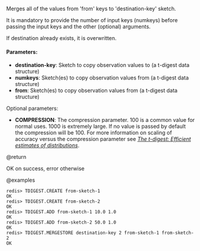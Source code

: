 Merges all of the values from 'from' keys to 'destination-key' sketch.

It is mandatory to provide the number of input keys (numkeys) before passing the input keys and the other (optional) arguments.

If destination already exists, it is overwritten.

#### Parameters:

* **destination-key**: Sketch to copy observation values to (a t-digest data structure)
* **numkeys**: Sketch(es) to copy observation values from (a t-digest data structure)
* **from**: Sketch(es) to copy observation values from (a t-digest data structure)


Optional parameters:

* **COMPRESSION**: The compression parameter. 100 is a common value for normal uses. 1000 is extremely large. If no value is passed by default the compression will be 100.
For more information on scaling of accuracy versus the compression parameter see [_The t-digest: Efficient estimates of distributions_](https://www.sciencedirect.com/science/article/pii/S2665963820300403).

@return

OK on success, error otherwise

@examples

```
redis> TDIGEST.CREATE from-sketch-1
OK
redis> TDIGEST.CREATE from-sketch-2
OK
redis> TDIGEST.ADD from-sketch-1 10.0 1.0
OK
redis> TDIGEST.ADD from-sketch-2 50.0 1.0
OK
redis> TDIGEST.MERGESTORE destination-key 2 from-sketch-1 from-sketch-2
OK
```
